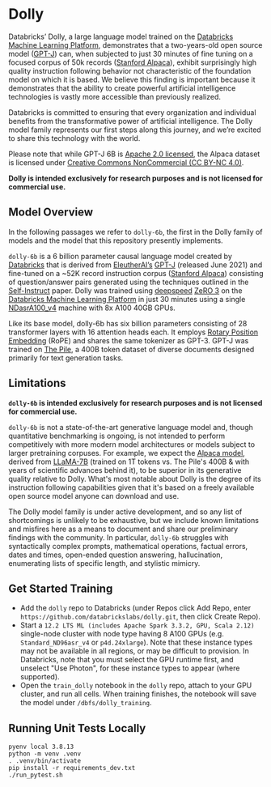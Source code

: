 # Dolly
Databricks’ Dolly, a large language model trained on the [Databricks Machine Learning Platform](https://www.databricks.com/product/machine-learning), demonstrates that a two-years-old open source model ([GPT-J](https://huggingface.co/EleutherAI/gpt-j-6B)) can, when subjected to just 30 minutes of fine tuning on a focused corpus of 50k records ([Stanford Alpaca](https://crfm.stanford.edu/2023/03/13/alpaca.html)), exhibit surprisingly high quality instruction following behavior not characteristic of the foundation model on which it is based.  We believe this finding is important because it demonstrates that the ability to create powerful artificial intelligence technologies is vastly more accessible than previously realized.

Databricks is committed to ensuring that every organization and individual benefits from the transformative power of artificial intelligence. The Dolly model family represents our first steps along this journey, and we’re excited to share this technology with the world.

Please note that while GPT-J 6B is [Apache 2.0 licensed](https://huggingface.co/EleutherAI/gpt-j-6B), the Alpaca dataset is licensed under [Creative Commons NonCommercial (CC BY-NC 4.0)](https://huggingface.co/datasets/tatsu-lab/alpaca). 

**Dolly is intended exclusively for research purposes and is not licensed for commercial use.**

## Model Overview
In the following passages we refer to `dolly-6b`, the first in the Dolly family of models and the model that this repository presently implements. 

`dolly-6b` is a 6 billion parameter causal language model created by [Databricks](https://databricks.com/) that is derived from [EleutherAI’s](https://www.eleuther.ai/) [GPT-J](https://huggingface.co/EleutherAI/gpt-j-6B) (released June 2021) and fine-tuned on a ~52K record instruction corpus ([Stanford Alpaca](https://crfm.stanford.edu/2023/03/13/alpaca.html)) consisting of question/answer pairs generated using the techniques outlined in the [Self-Instruct](https://arxiv.org/abs/2212.10560) paper.  Dolly was trained using [deepspeed](https://github.com/microsoft/DeepSpeed) [ZeRO 3](https://github.com/microsoft/DeepSpeed/blob/master/docs/code-docs/source/zero3.rst) on the [Databricks Machine Learning Platform](https://www.databricks.com/product/machine-learning) in just 30 minutes using a single [NDasrA100_v4](https://learn.microsoft.com/en-us/azure/virtual-machines/nda100-v4-series) machine with 8x A100 40GB GPUs. 

Like its base model, dolly-6b has six billion parameters consisting of 28 transformer layers with 16 attention heads each. It employs [Rotary Position Embedding](https://arxiv.org/abs/2104.09864) (RoPE) and shares the same tokenizer as GPT-3. GPT-J was trained on [The Pile](https://huggingface.co/datasets/the_pile), a 400B token dataset of diverse documents designed primarily for text generation tasks.

## Limitations
**`dolly-6b` is intended exclusively for research purposes and is not licensed for commercial use.**

`dolly-6b` is not a state-of-the-art generative language model and, though quantitative benchmarking is ongoing, is not intended to perform competitively with more modern model architectures or models subject to larger pretraining corpuses. For example, we expect the [Alpaca model](https://github.com/tatsu-lab/stanford_alpaca), derived from [LLaMA-7B](https://ai.facebook.com/blog/large-language-model-llama-meta-ai/) (trained on 1T tokens vs. The Pile's 400B & with years of scientific advances behind it), to be superior in its generative quality relative to Dolly. What's most notable about Dolly is the degree of its instruction following capabilities given that it's based on a freely available open source model anyone can download and use.

The Dolly model family is under active development, and so any list of shortcomings is unlikely to be exhaustive, but we include known limitations and misfires here as a means to document and share our preliminary findings with the community.  In particular, `dolly-6b` struggles with syntactically complex prompts, mathematical operations, factual errors, dates and times, open-ended question answering, hallucination, enumerating lists of specific length, and stylistic mimicry.  

## Get Started Training

* Add the `dolly` repo to Databricks (under Repos click Add Repo, enter `https://github.com/databrickslabs/dolly.git`, then click Create Repo).
* Start a `12.2 LTS ML (includes Apache Spark 3.3.2, GPU, Scala 2.12)` single-node cluster with node type having 8 A100 GPUs (e.g. `Standard_ND96asr_v4` or `p4d.24xlarge`). Note that these instance types may not be available in all regions, or may be difficult to provision. In Databricks, note that you must select the GPU runtime first, and unselect "Use Photon", for these instance types to appear (where supported).
* Open the `train_dolly` notebook in the `dolly` repo, attach to your GPU cluster, and run all cells.  When training finishes, the notebook will save the model under `/dbfs/dolly_training`.

## Running Unit Tests Locally

```
pyenv local 3.8.13
python -m venv .venv
. .venv/bin/activate
pip install -r requirements_dev.txt
./run_pytest.sh
```
